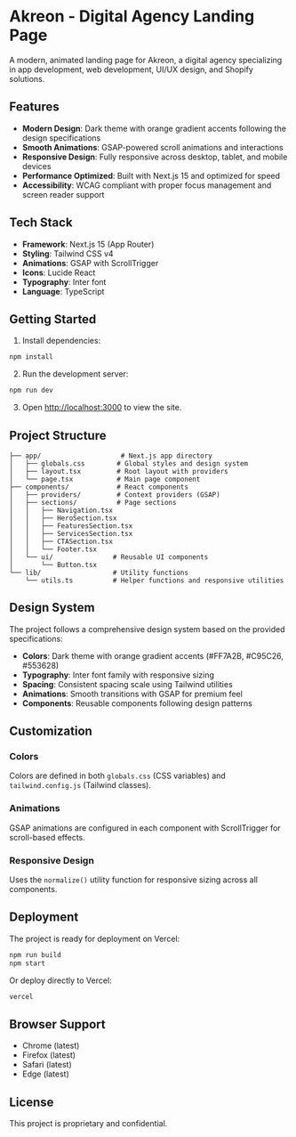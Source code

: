 # Akreon - Digital Agency Landing Page

A modern, animated landing page for Akreon, a digital agency specializing in app development, web development, UI/UX design, and Shopify solutions.

## Features

- **Modern Design**: Dark theme with orange gradient accents following the design specifications
- **Smooth Animations**: GSAP-powered scroll animations and interactions
- **Responsive Design**: Fully responsive across desktop, tablet, and mobile devices
- **Performance Optimized**: Built with Next.js 15 and optimized for speed
- **Accessibility**: WCAG compliant with proper focus management and screen reader support

## Tech Stack

- **Framework**: Next.js 15 (App Router)
- **Styling**: Tailwind CSS v4
- **Animations**: GSAP with ScrollTrigger
- **Icons**: Lucide React
- **Typography**: Inter font
- **Language**: TypeScript

## Getting Started

1. Install dependencies:

```bash
npm install
```

2. Run the development server:

```bash
npm run dev
```

3. Open [http://localhost:3000](http://localhost:3000) to view the site.

## Project Structure

```
├── app/                    # Next.js app directory
│   ├── globals.css        # Global styles and design system
│   ├── layout.tsx         # Root layout with providers
│   └── page.tsx           # Main page component
├── components/            # React components
│   ├── providers/         # Context providers (GSAP)
│   ├── sections/          # Page sections
│   │   ├── Navigation.tsx
│   │   ├── HeroSection.tsx
│   │   ├── FeaturesSection.tsx
│   │   ├── ServicesSection.tsx
│   │   ├── CTASection.tsx
│   │   └── Footer.tsx
│   └── ui/               # Reusable UI components
│       └── Button.tsx
└── lib/                  # Utility functions
    └── utils.ts          # Helper functions and responsive utilities
```

## Design System

The project follows a comprehensive design system based on the provided specifications:

- **Colors**: Dark theme with orange gradient accents (#FF7A2B, #C95C26, #553628)
- **Typography**: Inter font family with responsive sizing
- **Spacing**: Consistent spacing scale using Tailwind utilities
- **Animations**: Smooth transitions with GSAP for premium feel
- **Components**: Reusable components following design patterns

## Customization

### Colors

Colors are defined in both `globals.css` (CSS variables) and `tailwind.config.js` (Tailwind classes).

### Animations

GSAP animations are configured in each component with ScrollTrigger for scroll-based effects.

### Responsive Design

Uses the `normalize()` utility function for responsive sizing across all components.

## Deployment

The project is ready for deployment on Vercel:

```bash
npm run build
npm start
```

Or deploy directly to Vercel:

```bash
vercel
```

## Browser Support

- Chrome (latest)
- Firefox (latest)
- Safari (latest)
- Edge (latest)

## License

This project is proprietary and confidential.
